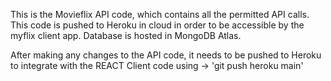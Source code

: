 This is the Movieflix API code, which contains all the permitted API calls.
This code is pushed to Heroku in cloud in order to be accessible by the myflix client app. 
Database is hosted in MongoDB Atlas.

After making any changes to the API code, it needs to be pushed to Heroku to integrate with the REACT Client code using -> 'git push heroku main'